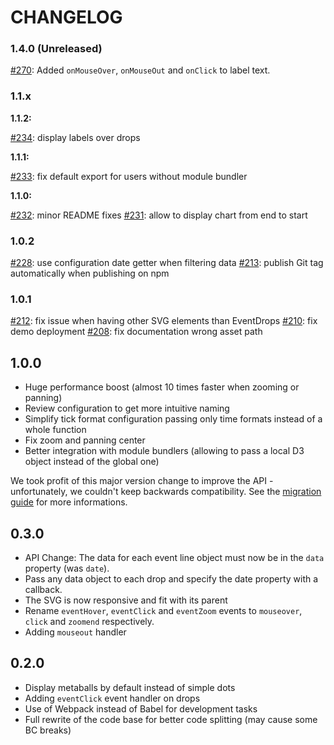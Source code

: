 # CHANGELOG

### 1.4.0 (Unreleased)

[#270](https://github.com/marmelab/EventDrops/pull/270): Added `onMouseOver`, `onMouseOut` and `onClick` to label text.

### 1.1.x

**1.1.2:**

[#234](https://github.com/marmelab/EventDrops/pull/234): display labels over drops

**1.1.1:**

[#233](https://github.com/marmelab/EventDrops/pull/233): fix default export for users without module bundler

**1.1.0:**

[#232](https://github.com/marmelab/EventDrops/pull/232): minor README fixes
[#231](https://github.com/marmelab/EventDrops/pull/231): allow to display chart from end to start

### 1.0.2

[#228](https://github.com/marmelab/EventDrops/pull/228): use configuration date getter when filtering data
[#213](https://github.com/marmelab/EventDrops/pull/212): publish Git tag automatically when publishing on npm

### 1.0.1

[#212](https://github.com/marmelab/EventDrops/pull/212): fix issue when having other SVG elements than EventDrops
[#210](https://github.com/marmelab/EventDrops/pull/210): fix demo deployment
[#208](https://github.com/marmelab/EventDrops/pull/208): fix documentation wrong asset path

## 1.0.0

*   Huge performance boost (almost 10 times faster when zooming or panning)
*   Review configuration to get more intuitive naming
*   Simplify tick format configuration passing only time formats instead of a whole function
*   Fix zoom and panning center
*   Better integration with module bundlers (allowing to pass a local D3 object instead of the global one)

We took profit of this major version change to improve the API - unfortunately, we couldn't keep backwards compatibility. See the [migration guide](./MIGRATION-4.0.md) for more informations.

## 0.3.0

*   API Change: The data for each event line object must now be in the `data` property (was `date`).
*   Pass any data object to each drop and specify the date property with a callback.
*   The SVG is now responsive and fit with its parent
*   Rename `eventHover`, `eventClick` and `eventZoom` events to `mouseover`, `click` and `zoomend` respectively.
*   Adding `mouseout` handler

## 0.2.0

*   Display metaballs by default instead of simple dots
*   Adding `eventClick` event handler on drops
*   Use of Webpack instead of Babel for development tasks
*   Full rewrite of the code base for better code splitting (may cause some BC breaks)
